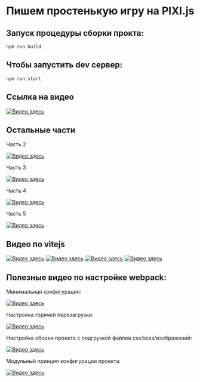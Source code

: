 # Пишем простенькую игру на PIXI.js


## Запуск процедуры сборки прокта:

    npm run build

## Чтобы запустить dev сервер:

    npm run start 

## Ссылка на видео 

[![Видео здесь](https://img.youtube.com/vi/uWVXDLRmKq0/0.jpg)](https://www.youtube.com/watch?v=uWVXDLRmKq0)
    
    
## Остальные части

Часть 2

[![Видео здесь](https://img.youtube.com/vi/PyR9ejwMgEU/0.jpg)](https://www.youtube.com/watch?v=PyR9ejwMgEU)

Часть 3

[![Видео здесь](https://img.youtube.com/vi/CsA1NJ6lQ3Q/0.jpg)](https://www.youtube.com/watch?v=CsA1NJ6lQ3Q)

Часть 4

[![Видео здесь](https://img.youtube.com/vi/G73RghD6mPQ/0.jpg)](https://www.youtube.com/watch?v=G73RghD6mPQ)

Часть 5

[![Видео здесь](https://img.youtube.com/vi/c_Exh0AKDpw/0.jpg)](https://www.youtube.com/watch?v=c_Exh0AKDpw)
    
    
## Видео по vitejs

[![Видео здесь](https://img.youtube.com/vi/wIEauCguZGI/0.jpg)](https://www.youtube.com/watch?v=wIEauCguZGI)
[![Видео здесь](https://img.youtube.com/vi/t98Q9hliZZo/0.jpg)](https://www.youtube.com/watch?v=t98Q9hliZZo)
[![Видео здесь](https://img.youtube.com/vi/aMzCDR_MHF0/0.jpg)](https://www.youtube.com/watch?v=aMzCDR_MHF0)
[![Видео здесь](https://img.youtube.com/vi/TZN6dC7ZOs0/0.jpg)](https://www.youtube.com/watch?v=TZN6dC7ZOs0)


## Полезные видео по настройке webpack:


Минимальная конфигурация:

[![Видео здесь](https://img.youtube.com/vi/unEl3Hezwpw/0.jpg)](https://www.youtube.com/watch?v=unEl3Hezwpw)

Настройка горячей перезагрузки:

[![Видео здесь](https://img.youtube.com/vi/oOpzkF2nU0s/0.jpg)](https://www.youtube.com/watch?v=oOpzkF2nU0s)

Настройка сборки проекта с подгрузкой файлов css/scss/изображений:

[![Видео здесь](https://img.youtube.com/vi/3B-NGZmMe-Y/0.jpg)](https://www.youtube.com/watch?v=3B-NGZmMe-Y)

Модульный принцип конфигурации проекта:

[![Видео здесь](https://img.youtube.com/vi/fnUqyWyG5kk/0.jpg)](https://www.youtube.com/watch?v=fnUqyWyG5kk)

